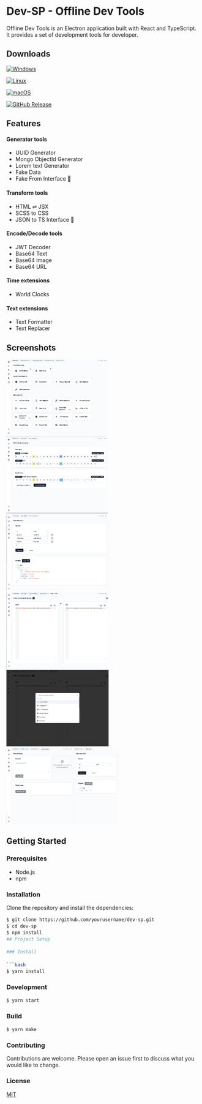 # Dev-SP - Offline Dev Tools

Offline Dev Tools is an Electron application built with React and TypeScript. It provides a set of development tools for developer.

## Downloads

[![Windows](https://img.shields.io/badge/Download-Windows-blue?style=flat-square&logo=windows)](https://github.com/phamquyetthang/offline-dev-tools/releases/latest/local-dev-tools-1.0.0.Setup.exe)

[![Linux](https://img.shields.io/badge/Download-Linux-orange?style=flat-square&logo=linux)](https://github.com/phamquyetthang/offline-dev-tools/releases/latest/offline-dev-tools_1.0.0_amd64.deb)

[![macOS](https://img.shields.io/badge/Download-macOS-lightgrey?style=flat-square&logo=apple)](https://github.com/phamquyetthang/offline-dev-tools/releases/latest/offline-dev-tools.dmg)

[![GitHub Release](https://img.shields.io/github/v/release/phamquyetthang/offline-dev-tools?style=flat-square&logo=github)](https://github.com/phamquyetthang/offline-dev-tools/releases/latest)

## Features

#### Generator tools

- UUID Generator
- Mongo ObjectId Generator
- Lorem text Generator
- Fake Data
- Fake From Interface 🚧

#### Transform tools

- HTML ⇌ JSX
- SCSS to CSS
- JSON to TS Interface 🚧

#### Encode/Decode tools

- JWT Decoder
- Base64 Text
- Base64 Image
- Base64 URL

#### Time extensions

- World Clocks

#### Text extensions

- Text Formatter
- Text Replacer

## Screenshots

<img src="./public/0.png" height="200" />
<img src="./public/1.png" height="200" />
<img src="./public/2.png" height="200" />
<img src="./public/3.png" height="200" />
<img src="./public/4.png" height="200" />
<img src="./public/5.png" height="200" />

## Getting Started

### Prerequisites

- Node.js
- npm

### Installation

Clone the repository and install the dependencies:

````bash
$ git clone https://github.com/yourusername/dev-sp.git
$ cd dev-sp
$ npm install
## Project Setup

### Install

```bash
$ yarn install
````

### Development

```bash
$ yarn start
```

### Build

```bash
$ yarn make
```

### Contributing

Contributions are welcome. Please open an issue first to discuss what you would like to change.

### License

[MIT](https://choosealicense.com/licenses/mit/)
